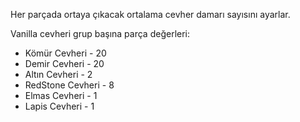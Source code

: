 Her parçada ortaya çıkacak ortalama cevher damarı sayısını ayarlar.

Vanilla cevheri grup başına parça değerleri:

* Kömür Cevheri - 20
* Demir Cevheri - 20
* Altın Cevheri - 2
* RedStone Cevheri - 8
* Elmas Cevheri - 1
* Lapis Cevheri - 1